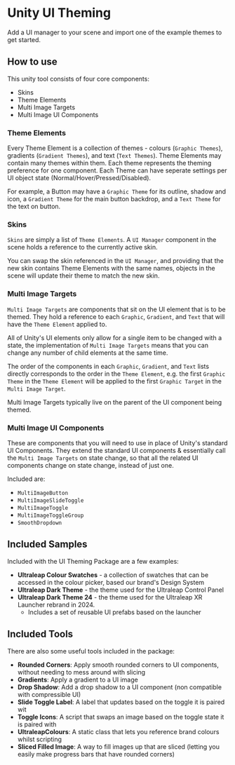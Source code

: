 # Unity UI Theming

Add a UI manager to your scene and import one of the example themes to get started.

## How to use

This unity tool consists of four core components:

- Skins
- Theme Elements
- Multi Image Targets
- Multi Image UI Components

### Theme Elements

Every Theme Element is a collection of themes - colours (`Graphic Themes`), gradients (`Gradient Themes`), and text (`Text Themes`). Theme Elements may contain many themes within them. 
Each theme represents the theming preference for one component. Each Theme can have seperate settings per UI object state (Normal/Hover/Pressed/Disabled).

For example, a Button may have a `Graphic Theme` for its outline, shadow and icon, a `Gradient Theme` for the main button backdrop, and a `Text Theme` for the text on button.

### Skins

`Skins` are simply a list of `Theme Elements`. A `UI Manager` component in the scene holds a reference to the currently active skin.

You can swap the skin referenced in the `UI Manager`, and providing that the new skin contains Theme Elements with the same names, objects in the scene will update their theme to match the new skin.

### Multi Image Targets

`Multi Image Targets` are components that sit on the UI element that is to be themed. They hold a reference to each `Graphic`, `Gradient`, and `Text` that will have the `Theme Element` applied to.

All of Unity's UI elements only allow for a single item to be changed with a state, the implementation of `Multi Image Targets` means that you can change any number of child elements at the same time.

The order of the components in each `Graphic`, `Gradient`, and `Text` lists directly corresponds to the order in the `Theme Element`, e.g. the first `Graphic Theme` in the `Theme Element` will be applied to the first `Graphic Target` in the `Multi Image Target`.

Multi Image Targets typically live on the parent of the UI component being themed.

### Multi Image UI Components

These are components that you will need to use in place of Unity's standard UI Components. They extend the standard UI components & essentially call the `Multi Image Targets` on state change, so that all the related UI components change on state change, instead of just one.

Included are:

- `MultiImageButton`
- `MultiImageSlideToggle`
- `MultiImageToggle`
- `MultiImageToggleGroup`
- `SmoothDropdown`

## Included Samples

Included with the UI Theming Package are a few examples:

- **Ultraleap Colour Swatches** - a collection of swatches that can be accessed in the colour picker, based our brand's Design System
- **Ultraleap Dark Theme** - the theme used for the Ultraleap Control Panel
- **Ultraleap Dark Theme 24** - the theme used for the Ultraleap XR Launcher rebrand in 2024.
  - Includes a set of reusable UI prefabs based on the launcher

## Included Tools

There are also some useful tools included in the package:

- **Rounded Corners**: Apply smooth rounded corners to UI components, without needing to mess around with slicing
- **Gradients**: Apply a gradient to a UI image
- **Drop Shadow**: Add a drop shadow to a UI component (non compatible with compressible UI)
- **Slide Toggle Label**: A label that updates based on the toggle it is paired wit
- **Toggle Icons**: A script that swaps an image based on the toggle state it is paired with
- **UltraleapColours**: A static class that lets you reference brand colours whilst scripting
- **Sliced Filled Image**: A way to fill images up that are sliced (letting you easily make progress bars that have rounded corners)
